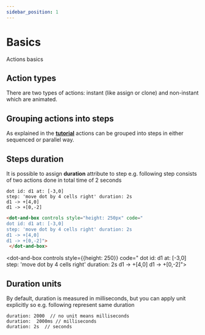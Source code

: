 ```yaml
---
sidebar_position: 1
---
```


# Basics

Actions basics

## Action types

There are two types of actions: instant (like assign or clone) and non-instant which are animated.

## Grouping actions into steps

As explained in the **[tutorial](/tutorial/actions-and-steps#steps)** actions can be grouped into steps in either sequenced or parallel way.

## Steps duration

It is possible to assign **duration** attribute to step
e.g. following step consists of two actions done in total time of 2 seconds

```dabl tab showLineNumbers
dot id: d1 at: [-3,0]
step: 'move dot by 4 cells right' duration: 2s
d1 -> +[4,0] 
d1 -> +[0,-2]
```
```html tab showLineNumbers
<dot-and-box controls style="height: 250px" code="
dot id: d1 at: [-3,0]
step: 'move dot by 4 cells right' duration: 2s
d1 -> +[4,0] 
d1 -> +[0,-2]">
 </dot-and-box>
```
<dot-and-box controls style={{height: 250}} code="
dot id: d1 at: [-3,0]
step: 'move dot by 4 cells right' duration: 2s
d1 -> +[4,0]
d1 -> +[0,-2]">
</dot-and-box>

## Duration units

By default, duration is measured in milliseconds, but you can apply unit explicitly so e.g.
following represent same duration
```dabl
duration: 2000  // no unit means milliseconds
duration:  2000ms // milliseconds
duration: 2s  // seconds
```

